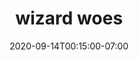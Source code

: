 ---
title: "wizard woes"
date: 2020-09-14T00:15:00-07:00
draft: false
type: "page"
description: "woes"
---